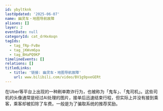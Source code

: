 ```yaml
---
id: ybyltknk
lastUpdated: '2025-06-07'
name: 幽灵车・地图导航故障
aliases: []
layer: 2
eventDate: null
categoryId: cat_drHx4oqn
tagIds:
  - tag_fRp-FvBe
  - tag_jKWvm6pa
  - tag_BHaPQ9KP
timelineEvents: []
relations: []
titledLinks:
  - title: '链接: 幽灵车・地图导航故障'
    url: www.bilibili.com/video/BV1g9pxeGERt
---
```

在Uber等平台上出现的一种刷单欺诈行为，也被称为「鬼车」、「鬼司机」。这些司机的头像通常是经过AI处理的图片，接单后迅速结束行程，但实际上并没有接到乘客，乘客却被扣除了车费。一般是为了骗取系统的推荐奖励。
